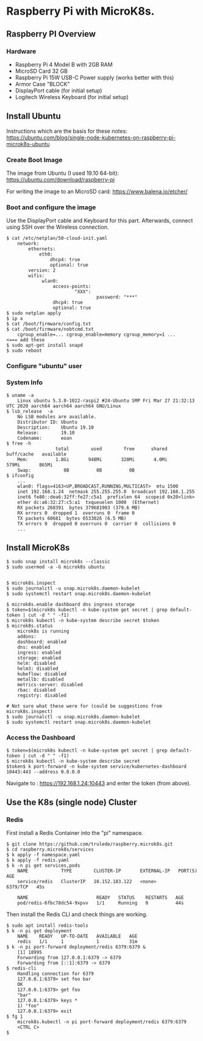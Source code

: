 # Raspberry Pi with MicroK8s.



## Raspberry PI Overview

### Hardware

* Raspberry Pi 4 Model B with 2GB RAM
* MicroSD Card 32 GB
* Raspberry Pi 15W USB-C Power supply (works better with this)
* Armor Case "BLOCK"
* DisplayPort cable (for initial setup)
* Logitech Wireless Keyboard (for initial setup)



## Install Ubuntu

Instructions which are the basis for these notes:
https://ubuntu.com/blog/single-node-kubernetes-on-raspberry-pi-microk8s-ubuntu


### Create Boot Image

The image from Ubuntu (I used 19.10 64-bit):
https://ubuntu.com/download/raspberry-pi

For writing the image to an MicroSD card:
https://www.balena.io/etcher/



### Boot and configure the image

Use the DisplayPort cable and Keyboard for this part. Afterwards, connect using
SSH over the Wireless connection.

    $ cat /etc/netplan/50-cloud-init.yaml
        network:
            ethernets:
                eth0:
                    dhcp4: true
                    optional: true
            version: 2
            wifis:
                 wlan0:
                     access-points:
                             "XXX":
                                     password: "***"
                     dhcp4: true
                     optional: true
    $ sudo netplan apply
    $ ip a
    $ cat /boot/firmware/config.txt
    $ cat /boot/firmware/nobtcmd.txt
        cgroup_enable=... cgroup_enable=memory cgroup_memory=1 ...       <=== add these
    $ sudo apt-get install snapd
    $ sudo reboot


### Configure "ubuntu" user



### System Info

    $ uname -a
        Linux ubuntu 5.3.0-1022-raspi2 #24-Ubuntu SMP Fri Mar 27 21:32:13 UTC 2020 aarch64 aarch64 aarch64 GNU/Linux
    $ lsb_release  -a
        No LSB modules are available.
        Distributor ID: Ubuntu
        Description:    Ubuntu 19.10
        Release:        19.10
        Codename:       eoan
    $ free -h
                      total        used        free      shared  buff/cache   available
        Mem:          1.8Gi       948Mi       320Mi       4.0Mi       579Mi       865Mi
        Swap:            0B          0B          0B
    $ ifconfig
        ...
        wlan0: flags=4163<UP,BROADCAST,RUNNING,MULTICAST>  mtu 1500
        inet 192.168.1.24  netmask 255.255.255.0  broadcast 192.168.1.255
        inet6 fe80::dea6:32ff:fe27:c5a1  prefixlen 64  scopeid 0x20<link>
        ether dc:a6:32:27:c5:a1  txqueuelen 1000  (Ethernet)
        RX packets 268391  bytes 379681903 (379.6 MB)
        RX errors 0  dropped 1  overruns 0  frame 0
        TX packets 60681  bytes 6533026 (6.5 MB)
        TX errors 0  dropped 0 overruns 0  carrier 0  collisions 0
        ...



## Install MicroK8s

    $ sudo snap install microk8s --classic
    $ sudo usermod -a -G microk8s ubuntu


    $ microk8s.inspect
    $ sudo journalctl -u snap.microk8s.daemon-kubelet
    $ sudo systemctl restart snap.microk8s.daemon-kubelet

    $ microk8s.enable dashboard dns ingress storage
    $ token=$(microk8s kubectl -n kube-system get secret | grep default-token | cut -d " " -f1)
    $ microk8s kubectl -n kube-system describe secret $token
    $ microk8s.status
        microk8s is running
        addons:
        dashboard: enabled
        dns: enabled
        ingress: enabled
        storage: enabled
        helm: disabled
        helm3: disabled
        kubeflow: disabled
        metallb: disabled
        metrics-server: disabled
        rbac: disabled
        registry: disabled

    # Not sure what these were for (could be suggestions from microk8s.inspect)
    $ sudo journalctl -u snap.microk8s.daemon-kubelet
    $ sudo systemctl restart snap.microk8s.daemon-kubelet


### Access the Dashboard

    $ token=$(microk8s kubectl -n kube-system get secret | grep default-token | cut -d " " -f1)
    $ microk8s kubectl -n kube-system describe secret
    $token$ k port-forward -n kube-system service/kubernetes-dashboard 10443:443 --address 0.0.0.0

Navigate to : https://192.168.1.24:10443 and enter the token (from above).



## Use the K8s (single node) Cluster



### Redis

First install a Redis Container into the "pi" namespace.

    $ git clone https://github.com/trulede/raspberry.microk8s.git
    $ cd raspberry.microk8s/services
    $ k apply -f namespace.yaml
    $ k apply -f redis.yaml
    $ k -n pi get services,pods
        NAME            TYPE        CLUSTER-IP       EXTERNAL-IP   PORT(S)    AGE
        service/redis   ClusterIP   10.152.183.122   <none>        6379/TCP   45s

        NAME                         READY   STATUS    RESTARTS   AGE
        pod/redis-6fbc78dc54-9xpvv   1/1     Running   0          44s


Then install the Redis CLI and check things are working.

    $ sudo apt install redis-tools
    $ k -n pi get deployment
        NAME    READY   UP-TO-DATE   AVAILABLE   AGE
        redis   1/1     1            1           31m
    $ k -n pi port-forward deployment/redis 6379:6379 &
        [1] 18995
        Forwarding from 127.0.0.1:6379 -> 6379
        Forwarding from [::1]:6379 -> 6379
    $ redis-cli
        Handling connection for 6379
        127.0.0.1:6379> set foo bar
        OK
        127.0.0.1:6379> get foo
        "bar"
        127.0.0.1:6379> keys *
        1) "foo"
        127.0.0.1:6379> exit
    $ fg 1
        microk8s.kubectl -n pi port-forward deployment/redis 6379:6379
        <CTRL C>
    $
